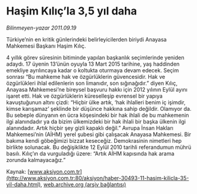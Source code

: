 # Haşim Kılıç’la 3,5 yıl daha

*Bilinmeyen-yazar 2011.09.19*

<font class="agenda2NewsSpot">
 Türkiye’nin en kritik günlerindeki belirleyicilerden biriydi Anayasa Mahkemesi Başkanı Haşim Kılıç.
</font>
<font class="newsDetail">
 <p>
  4 yıllık görev süresinin bitiminde yapılan başkanlık seçimlerinde yeniden adaydı. 17 üyenin 13’ünün oyuyla 13 Mart 2015 tarihine, yaş haddinden emekliye ayrılıncaya kadar o koltukta oturmaya devam edecek. Seçim sonrası “Bu mahkeme hak ve özgürlüklerin güvencesidir. Hak ve özgürlükleri ihlal edilenlerin son limanıdır, son sığınağıdır.” diyen Kılıç, Anayasa Mahkemesi’ne bireysel başvuru hakkı için 2012 yılının Eylül ayını işaret etti. Hak ve özgürlüklerin küreselleşip evrensel bir yapıya kavuştuğunun altını çizdi: “Hiçbir ülke artık, ‘hak ihlalleri benim iç işimdir, kimse karışamaz’ şeklinde bir düşünce hakkına sahip değildir. Olamıyor da. Bu sebeple dünyanın en ücra köşesindeki bir hak ihlali de bu mahkemenin ilgi alanındadır ya da bizim ülkemizdeki bir hak ihlali bir başka ülkenin ilgi alanındadır. Artık hiçbir şey gizli kapaklı değil.” Avrupa İnsan Hakları Mahkemesi’nin (AİHM) yerel şubesi gibi çalışacak Anayasa Mahkemesi. Bir bakıma kendi göbeğimizi bizzat keseceğiz. Demokrasinin nimetleri hep birlikte solunacak. Bu değişiklikte 12 Eylül 2010 tarihli referandumun mührü basılı. Kılıç’ın da vurguladığı üzere: “Artık AİHM kapısında hak arama zorunda kalmayacağız.”
 </p>
</font>

Kaynak: [www.aksiyon.com.tr](http://www.aksiyon.com.tr:80/aksiyon/haber-30493-11-hasim-kilicla-35-yil-daha.html), [web.archive.org (arşiv bağlantısı)](http://web.archive.org/web/20111007150509/http://www.aksiyon.com.tr:80/aksiyon/haber-30493-11-hasim-kilicla-35-yil-daha.html)
